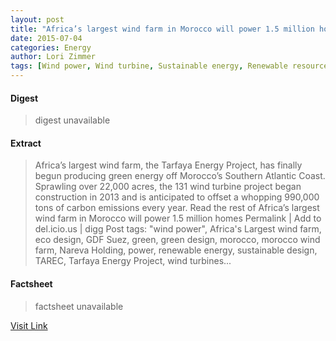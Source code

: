 ```yaml
---
layout: post
title: "Africa’s largest wind farm in Morocco will power 1.5 million homes"
date: 2015-07-04
categories: Energy
author: Lori Zimmer
tags: [Wind power, Wind turbine, Sustainable energy, Renewable resources, Energy, Sustainable development, Nature, Physical universe, Natural resources, Natural environment, Alternative energy, Artificial objects, Sustainable technologies]
---
```



#### Digest
>digest unavailable

#### Extract
>Africa’s largest wind farm, the Tarfaya Energy Project, has finally begun producing green energy off Morocco’s Southern Atlantic Coast. Sprawling over 22,000 acres, the 131 wind turbine project began construction in 2013 and is anticipated to offset a whopping 990,000 tons of carbon emissions every year. Read the rest of Africa&#8217;s largest wind farm in Morocco will power 1.5 million homes Permalink | Add to del.icio.us | digg Post tags: "wind power", Africa's Largest wind farm, eco design, GDF Suez, green, green design, morocco, morocco wind farm, Nareva Holding, power, renewable energy, sustainable design, TAREC, Tarfaya Energy Project, wind turbines...

#### Factsheet
>factsheet unavailable

[Visit Link](http://inhabitat.com/africas-largest-wind-farm-will-power-1-5-million-homes/)


